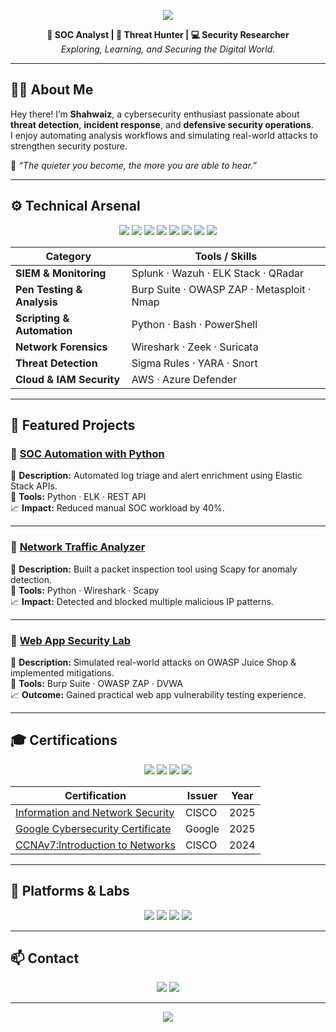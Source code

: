 <p align="center">
  <img src="https://capsule-render.vercel.app/api?type=rect&color=0:00c6ff,100:0072ff&height=120&section=header&text=Shahwaiz's%20Cyber%20Security%20Portfolio&fontColor=ffffff&fontSize=28&fontAlignY=35" />
</p>

<p align="center">
  <b>🔐 SOC Analyst | 🧠 Threat Hunter | 💻 Security Researcher</b><br>
  <i>Exploring, Learning, and Securing the Digital World.</i>
</p>

---

## 👨‍💻 About Me  

Hey there! I’m **Shahwaiz**, a cybersecurity enthusiast passionate about **threat detection**, **incident response**, and **defensive security operations**.  
I enjoy automating analysis workflows and simulating real-world attacks to strengthen security posture.  

💬 *“The quieter you become, the more you are able to hear.”*  

---

## ⚙️ Technical Arsenal  

<p align="center">
  <img src="https://img.shields.io/badge/SIEM-Splunk-orange?style=for-the-badge&logo=splunk">
  <img src="https://img.shields.io/badge/ELK-Stack-blue?style=for-the-badge&logo=elastic">
  <img src="https://img.shields.io/badge/Wazuh-purple?style=for-the-badge&logo=wazuh">
  <img src="https://img.shields.io/badge/Wireshark-lightblue?style=for-the-badge&logo=wireshark">
  <img src="https://img.shields.io/badge/Python-black?style=for-the-badge&logo=python">
  <img src="https://img.shields.io/badge/Bash-green?style=for-the-badge&logo=gnu-bash">
  <img src="https://img.shields.io/badge/Kali_Linux-gray?style=for-the-badge&logo=kalilinux">
  <img src="https://img.shields.io/badge/AWS_Security-orange?style=for-the-badge&logo=amazonaws">
</p>

| Category | Tools / Skills |
|-----------|----------------|
| **SIEM & Monitoring** | Splunk · Wazuh · ELK Stack · QRadar |
| **Pen Testing & Analysis** | Burp Suite · OWASP ZAP · Metasploit · Nmap |
| **Scripting & Automation** | Python · Bash · PowerShell |
| **Network Forensics** | Wireshark · Zeek · Suricata |
| **Threat Detection** | Sigma Rules · YARA · Snort |
| **Cloud & IAM Security** | AWS · Azure Defender |

---

## 🚀 Featured Projects  

### 🔹 [SOC Automation with Python](#)  
📜 **Description:** Automated log triage and alert enrichment using Elastic Stack APIs.  
🧰 **Tools:** Python · ELK · REST API  
📈 **Impact:** Reduced manual SOC workload by 40%.  

---

### 🔹 [Network Traffic Analyzer](#)  
📜 **Description:** Built a packet inspection tool using Scapy for anomaly detection.  
🧰 **Tools:** Python · Wireshark · Scapy  
📈 **Impact:** Detected and blocked multiple malicious IP patterns.  

---

### 🔹 [Web App Security Lab](#)  
📜 **Description:** Simulated real-world attacks on OWASP Juice Shop & implemented mitigations.  
🧰 **Tools:** Burp Suite · OWASP ZAP · DVWA  
📈 **Outcome:** Gained practical web app vulnerability testing experience.  

---

## 🎓 Certifications  

<p align="center">
  <img src="https://img.shields.io/badge/CompTIA-Security%2B-red?style=for-the-badge&logo=comptia">
  <img src="https://img.shields.io/badge/EC--Council-CSA-blue?style=for-the-badge&logo=eccouncil">
  <img src="https://img.shields.io/badge/TryHackMe-Cyber_Defense_Path-green?style=for-the-badge&logo=tryhackme">
  <img src="https://img.shields.io/badge/Google-Cybersecurity_Certificate-lightgrey?style=for-the-badge&logo=google">
</p>

| Certification | Issuer | Year |
|----------------|---------|------|
| <a href="https://media.licdn.com/dms/image/v2/D4D22AQHdBYnsbHNHVQ/feedshare-shrink_2048_1536/B4DZoV1YbNJAA0-/0/1761302908019?e=1762992000&v=beta&t=Ulh4i-fSoDq8-jvMAOxr0w8_33Ea9ggkOe-SMVnrlNw" target="_blank">Information and Network Security</a> | CISCO | 2025 |
| <a href="https://www.coursera.org/account/accomplishments/professional-cert/Q3R6A0A0Z48L" target="_blank">Google Cybersecurity Certificate</a> | Google | 2025 |
| <a href="https://media.licdn.com/dms/image/v2/D4D22AQGT57lMVGdJ8g/feedshare-shrink_2048_1536/feedshare-shrink_2048_1536/0/1716918098039?e=1762992000&v=beta&t=cKWcqIg8JuowRnDlglQg9G1PUqB7ko1-a4Pl7toGQzY" target="_blank">CCNAv7:Introduction to Networks</a> | CISCO | 2024 |

---

## 🧩 Platforms & Labs  

<p align="center">
  <a href="https://tryhackme.com" target="_blank"><img src="https://img.shields.io/badge/TryHackMe-Red?style=for-the-badge&logo=tryhackme&logoColor=white"></a>
  <a href="https://hackthebox.com" target="_blank"><img src="https://img.shields.io/badge/Hack_The_Box-black?style=for-the-badge&logo=hackthebox"></a>
  <a href="https://blueteamlabs.online" target="_blank"><img src="https://img.shields.io/badge/Blue_Team_Labs_Online-blue?style=for-the-badge"></a>
  <a href="https://attack.mitre.org" target="_blank"><img src="https://img.shields.io/badge/MITRE_ATTACK_Framework-orange?style=for-the-badge"></a>
</p>

---

## 📫 Contact  

<p align="center">
  <a href="mailto:shahwaizalikhan00@gmail.com" target="_blank"><img src="https://img.shields.io/badge/Email-0078D4?style=for-the-badge&logo=gmail&logoColor=white"></a>
  <a href="https://www.linkedin.com/in/muhammad-shahwaiz-ali-khan-5150332b7/" target="_blank"><img src="https://img.shields.io/badge/LinkedIn-0A66C2?style=for-the-badge&logo=linkedin&logoColor=white"></a>
</p>

---

<p align="center">
  <img src="https://capsule-render.vercel.app/api?type=waving&color=0:0072ff,100:00c6ff&height=100&section=footer"/>
</p>

<!--
**joshmadakor1/joshmadakor1** is a ✨ _special_ ✨ repository because its `README.md` (this file) appears on your GitHub profile.

Here are some ideas to get you started:

- 🔭 I’m currently working on ...
- 🌱 I’m currently learning ...
- 👯 I’m looking to collaborate on ...
- 🤔 I’m looking for help with ...
- 💬 Ask me about ...
- 📫 How to reach me: ...
- 😄 Pronouns: ...
- ⚡ Fun fact: ...
-->
